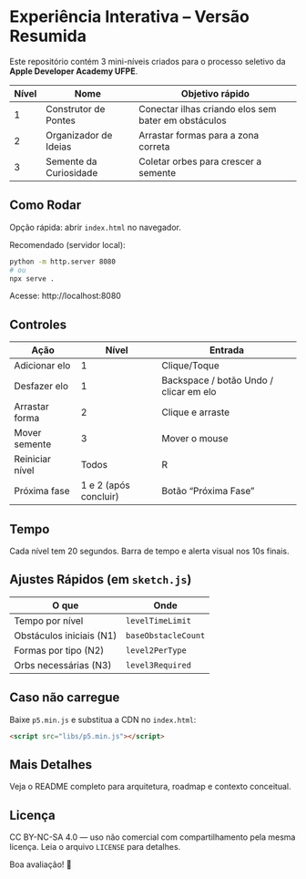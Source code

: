 # Experiência Interativa – Versão Resumida

Este repositório contém 3 mini-níveis criados para o processo seletivo da **Apple Developer Academy UFPE**.

| Nível | Nome | Objetivo rápido |
|------|------|-----------------|
| 1 | Construtor de Pontes | Conectar ilhas criando elos sem bater em obstáculos |
| 2 | Organizador de Ideias | Arrastar formas para a zona correta |
| 3 | Semente da Curiosidade | Coletar orbes para crescer a semente |

## Como Rodar
Opção rápida: abrir `index.html` no navegador.

Recomendado (servidor local):
```bash
python -m http.server 8080
# ou
npx serve .
```
Acesse: http://localhost:8080

## Controles
| Ação | Nível | Entrada |
|------|-------|---------|
| Adicionar elo | 1 | Clique/Toque |
| Desfazer elo | 1 | Backspace / botão Undo / clicar em elo |
| Arrastar forma | 2 | Clique e arraste |
| Mover semente | 3 | Mover o mouse |
| Reiniciar nível | Todos | R |
| Próxima fase | 1 e 2 (após concluir) | Botão “Próxima Fase” |

## Tempo
Cada nível tem 20 segundos. Barra de tempo e alerta visual nos 10s finais.

## Ajustes Rápidos (em `sketch.js`)
| O que | Onde |
|------|------|
| Tempo por nível | `levelTimeLimit` |
| Obstáculos iniciais (N1) | `baseObstacleCount` |
| Formas por tipo (N2) | `level2PerType` |
| Orbs necessárias (N3) | `level3Required` |

## Caso não carregue
Baixe `p5.min.js` e substitua a CDN no `index.html`:
```html
<script src="libs/p5.min.js"></script>
```

## Mais Detalhes
Veja o README completo para arquitetura, roadmap e contexto conceitual.

## Licença
CC BY-NC-SA 4.0 — uso não comercial com compartilhamento pela mesma licença. Leia o arquivo `LICENSE` para detalhes.

Boa avaliação! 🌱
